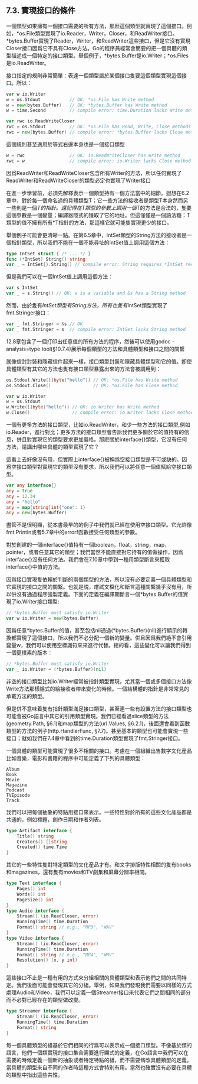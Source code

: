 ## 7.3. 實現接口的條件
一個類型如果擁有一個接口需要的所有方法，那麽這個類型就實現了這個接口。例如，\*os.File類型實現了io.Reader，Writer，Closer，和ReadWriter接口。\*bytes.Buffer實現了Reader，Writer，和ReadWriter這些接口，但是它沒有實現Closer接口因爲它不具有Close方法。Go的程序員經常會簡要的把一個具體的類型描述成一個特定的接口類型。舉個例子，\*bytes.Buffer是io.Writer；\*os.Files是io.ReadWriter。

接口指定的規則非常簡單：表達一個類型屬於某個接口隻要這個類型實現這個接口。所以：

```go
var w io.Writer
w = os.Stdout           // OK: *os.File has Write method
w = new(bytes.Buffer)   // OK: *bytes.Buffer has Write method
w = time.Second         // compile error: time.Duration lacks Write method

var rwc io.ReadWriteCloser
rwc = os.Stdout         // OK: *os.File has Read, Write, Close methods
rwc = new(bytes.Buffer) // compile error: *bytes.Buffer lacks Close method
```

這個規則甚至適用於等式右邊本身也是一個接口類型

```go
w = rwc                 // OK: io.ReadWriteCloser has Write method
rwc = w                 // compile error: io.Writer lacks Close method
```

因爲ReadWriter和ReadWriteCloser包含所有Writer的方法，所以任何實現了ReadWriter和ReadWriteCloser的類型必定也實現了Writer接口

在進一步學習前，必須先解釋表示一個類型持有一個方法當中的細節。迴想在6.2章中，對於每一個命名過的具體類型T；它一些方法的接收者是類型T本身然而另一些則是一個*T的指針。還記得在T類型的參數上調用一個*T的方法是合法的，隻要這個參數是一個變量；編譯器隱式的獲取了它的地址。但這僅僅是一個語法糖：T類型的值不擁有所有*T指針的方法，那這樣它就可能隻實現更少的接口。

舉個例子可能會更清晰一點。在第6.5章中，IntSet類型的String方法的接收者是一個指針類型，所以我們不能在一個不能尋址的IntSet值上調用這個方法：

```go
type IntSet struct { /* ... */ }
func (*IntSet) String() string
var _ = IntSet{}.String() // compile error: String requires *IntSet receiver
```

但是我們可以在一個IntSet值上調用這個方法：

```go
var s IntSet
var _ = s.String() // OK: s is a variable and &s has a String method
```

然而，由於隻有*IntSet類型有String方法，所有也隻有*IntSet類型實現了fmt.Stringer接口：

```go
var _ fmt.Stringer = &s // OK
var _ fmt.Stringer = s  // compile error: IntSet lacks String method
```

12.8章包含了一個打印出任意值的所有方法的程序，然後可以使用godoc -analysis=type tool(§10.7.4)展示每個類型的方法和具體類型和接口之間的關繫

就像信封封裝和隱藏信件起來一樣，接口類型封裝和隱藏具體類型和它的值。卽使具體類型有其它的方法也隻有接口類型暴露出來的方法會被調用到：

```go
os.Stdout.Write([]byte("hello")) // OK: *os.File has Write method
os.Stdout.Close()                // OK: *os.File has Close method

var w io.Writer
w = os.Stdout
w.Write([]byte("hello")) // OK: io.Writer has Write method
w.Close()                // compile error: io.Writer lacks Close method
```

一個有更多方法的接口類型，比如io.ReadWriter，和少一些方法的接口類型,例如io.Reader，進行對比；更多方法的接口類型會告訴我們更多關於它的值持有的信息，併且對實現它的類型要求更加嚴格。那麽關於interface{}類型，它沒有任何方法，請講出哪些具體的類型實現了它？

這看上去好像沒有用，但實際上interface{}被稱爲空接口類型是不可或缺的。因爲空接口類型對實現它的類型沒有要求，所以我們可以將任意一個值賦給空接口類型。

```go
var any interface{}
any = true
any = 12.34
any = "hello"
any = map[string]int{"one": 1}
any = new(bytes.Buffer)
```

盡管不是很明顯，從本書最早的的例子中我們就已經在使用空接口類型。它允許像fmt.Println或者5.7章中的errorf函數接受任何類型的參數。

對於創建的一個interface{}值持有一個boolean，float，string，map，pointer，或者任意其它的類型；我們當然不能直接對它持有的值做操作，因爲interface{}沒有任何方法。我們會在7.10章中學到一種用類型斷言來獲取interface{}中值的方法。

因爲接口實現隻依賴於判斷的兩個類型的方法，所以沒有必要定義一個具體類型和它實現的接口之間的關繫。也就是説，嚐試文檔化和斷言這種關繫幾乎沒有用，所以併沒有通過程序強製定義。下面的定義在編譯期斷言一個*bytes.Buffer的值實現了io.Writer接口類型:

```go
// *bytes.Buffer must satisfy io.Writer
var w io.Writer = new(bytes.Buffer)
```

因爲任意*bytes.Buffer的值，甚至包括nil通過(*bytes.Buffer)(nil)進行顯示的轉換都實現了這個接口，所以我們不必分配一個新的變量。併且因爲我們絶不會引用變量w，我們可以使用空標識符來來進行代替。總的看，這些變化可以讓我們得到一個更樸素的版本：

```go
// *bytes.Buffer must satisfy io.Writer
var _ io.Writer = (*bytes.Buffer)(nil)
```

非空的接口類型比如io.Writer經常被指針類型實現，尤其當一個或多個接口方法像Write方法那樣隱式的給接收者帶來變化的時候。一個結構體的指針是非常常見的承載方法的類型。

但是併不意味着隻有指針類型滿足接口類型，甚至連一些有設置方法的接口類型也可能會被Go語言中其它的引用類型實現。我們已經看過slice類型的方法(geometry.Path, §6.1)和map類型的方法(url.Values, §6.2.1)，後面還會看到函數類型的方法的例子(http.HandlerFunc, §7.7)。甚至基本的類型也可能會實現一些接口；就如我們在7.4章中看到的time.Duration類型實現了fmt.Stringer接口。

一個具體的類型可能實現了很多不相關的接口。考慮在一個組織出售數字文化産品比如音樂，電影和書籍的程序中可能定義了下列的具體類型：

```
Album
Book
Movie
Magazine
Podcast
TVEpisode
Track
```

我們可以把每個抽象的特點用接口來表示。一些特性對於所有的這些文化産品都是共通的，例如標題，創作日期和作者列表。

```go
type Artifact interface {
    Title() string
    Creators() []string
    Created() time.Time
}
```
其它的一些特性隻對特定類型的文化産品才有。和文字排版特性相關的隻有books和magazines，還有隻有movies和TV劇集和屏幕分辨率相關。

```go
type Text interface {
    Pages() int
    Words() int
    PageSize() int
}
type Audio interface {
    Stream() (io.ReadCloser, error)
    RunningTime() time.Duration
    Format() string // e.g., "MP3", "WAV"
}
type Video interface {
    Stream() (io.ReadCloser, error)
    RunningTime() time.Duration
    Format() string // e.g., "MP4", "WMV"
    Resolution() (x, y int)
}
```

這些接口不止是一種有用的方式來分組相關的具體類型和表示他們之間的共同特定。我們後面可能會發現其它的分組。舉例，如果我們發現我們需要以同樣的方式處理Audio和Video，我們可以定義一個Streamer接口來代表它們之間相同的部分而不必對已經存在的類型做改變。

```go
type Streamer interface {
    Stream() (io.ReadCloser, error)
    RunningTime() time.Duration
    Format() string
}
```

每一個具體類型的組基於它們相同的行爲可以表示成一個接口類型。不像基於類的語言，他們一個類實現的接口集合需要進行顯式的定義，在Go語言中我們可以在需要的時候定義一個新的抽象或者特定特點的組，而不需要脩改具體類型的定義。當具體的類型來自不同的作者時這種方式會特别有用。當然也確實沒有必要在具體的類型中指出這些共性。
